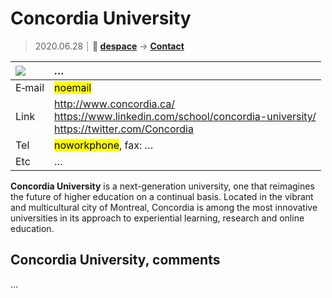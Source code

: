 # Concordia University
> 2020.06.28 ┊ **🚀 [despace](index.md)** → **[Contact](contact.md)**

|[![](f/contact//_logo1_thumb.jpg)](f/contact//_logo1.png)|*…*|
|:--|:--|
|E‑mail| <mark>noemail</mark> |
|Link| <http://www.concordia.ca/><br> <https://www.linkedin.com/school/concordia-university/><br> <https://twitter.com/Concordia> |
|Tel| <mark>noworkphone</mark>, fax: … |
|Etc| … |

**Concordia University** is a next-generation university, one that reimagines the future of higher education on a continual basis. Located in the vibrant and multicultural city of Montreal, Concordia is among the most innovative universities in its approach to experiential learning, research and online education.

<p style="page-break-after:always"> </p>

## Concordia University, comments

…

